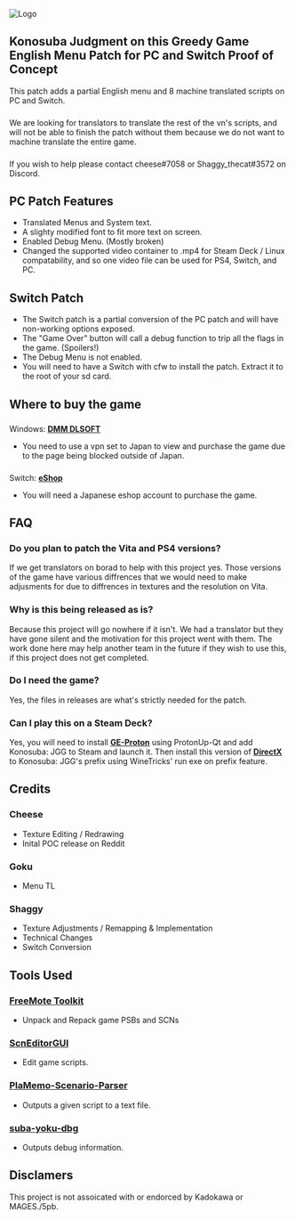 ![Logo](https://user-images.githubusercontent.com/110912092/219731603-8aec72c2-743f-4310-9d8a-1673e449f9b0.png)
## Konosuba Judgment on this Greedy Game English Menu Patch for PC and Switch Proof of Concept
This patch adds a partial English menu and 8 machine translated scripts on PC and Switch.
###
We are looking for translators to translate the rest of the vn's scripts, and will not be able to finish the patch without them because we do not want to machine translate the entire game.
###
If you wish to help please contact cheese#7058 or Shaggy_thecat#3572 on Discord.
## PC Patch Features
- Translated Menus and System text.
- A slighty modified font to fit more text on screen.
- Enabled Debug Menu. (Mostly broken)
- Changed the supported video container to .mp4 for Steam Deck / Linux compatability, and so one video file can be used for PS4, Switch, and PC.
## Switch Patch
- The Switch patch is a partial conversion of the PC patch and will have non-working options exposed.
- The "Game Over" button will call a debug function to trip all the flags in the game. (Spoilers!)
- The Debug Menu is not enabled.
- You will need to have a Switch with cfw to install the patch. Extract it to the root of your sd card.
## Where to buy the game
###
Windows: **[DMM DLSOFT](https://dlsoft.dmm.com/detail/images_0013/)**
- You need to use a vpn set to Japan to view and purchase the game due to the page being blocked outside of Japan.
###
Switch: **[eShop](https://store-jp.nintendo.com/list/software/70010000035750.html)**
- You will need a Japanese eshop account to purchase the game.
## FAQ
### Do you plan to patch the Vita and PS4 versions?
If we get translators on borad to help with this project yes. Those versions of the game have various diffrences that we would need to make adjusments for due to diffrences in textures and the resolution on Vita.
### Why is this being released as is?
Because this project will go nowhere if it isn't. We had a translator but they have gone silent and the motivation for this project went with them. The work done here may help another team in the future if they wish to use this, if this project does not get completed.
### Do I need the game?
Yes, the files in releases are what's strictly needed for the patch.
### Can I play this on a Steam Deck?
Yes, you will need to install **[GE-Proton](https://github.com/GloriousEggroll/proton-ge-custom)** using ProtonUp-Qt and add Konosuba: JGG to Steam and launch it. Then install this version of **[DirectX](https://lutris.net/files/tools/directx-2010.tar.gz)** to Konosuba: JGG's prefix using WineTricks' run exe on prefix feature.
## Credits
### Cheese
- Texture Editing / Redrawing
- Inital POC release on Reddit
### Goku
- Menu TL
### Shaggy
- Texture Adjustments / Remapping & Implementation
- Technical Changes
- Switch Conversion
## Tools Used
### **[FreeMote Toolkit](https://github.com/UlyssesWu/FreeMote)**
- Unpack and Repack game PSBs and SCNs
### **[ScnEditorGUI](https://github.com/hiroshiyuri/scn-editor-gui)**
- Edit game scripts.
### **[PlaMemo-Scenario-Parser](https://github.com/Rimi-kun/PlaMemo-Scenario-Parser)**
- Outputs a given script to a text file.
### **[suba-yoku-dbg](https://github.com/ErisOrder/suba-yoku-dbg)**
- Outputs debug information.
## Disclamers
This project is not assoicated with or endorced by Kadokawa or MAGES./5pb.
